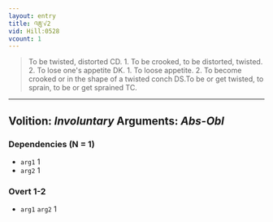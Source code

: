 ```yaml
---
layout: entry
title: འཆུ་√2
vid: Hill:0528
vcount: 1
---
```

> To be twisted, distorted CD\. 1\. To be crooked, to be distorted, twisted\. 2\. To lose one's appetite DK\. 1\. To loose appetite\. 2\. To become crooked or in the shape of a twisted conch DS\.To be or get twisted, to sprain, to be or get sprained TC\.

---
Volition: _Involuntary_
Arguments: _Abs-Obl_
---

### Dependencies (N = 1)
* `arg1` 1
* `arg2` 1


### Overt 1-2
* `arg1` `arg2` 1
